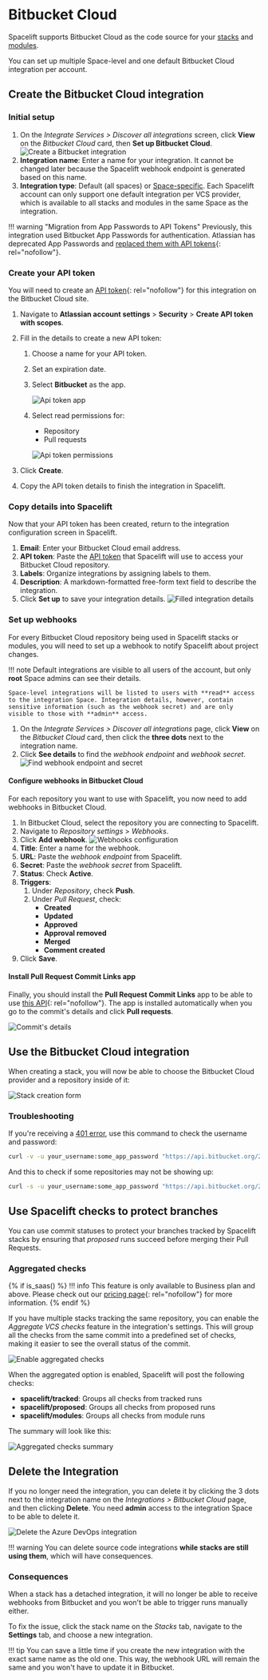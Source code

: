 # Bitbucket Cloud

Spacelift supports Bitbucket Cloud as the code source for your [stacks](../../concepts/stack/README.md) and [modules](../../vendors/terraform/module-registry.md).

You can set up multiple Space-level and one default Bitbucket Cloud integration per account.

## Create the Bitbucket Cloud integration

### Initial setup

1. On the _Integrate Services > Discover all integrations_ screen, click **View** on the _Bitbucket Cloud_ card, then **Set up Bitbucket Cloud**.
    ![Create a Bitbucket integration](<../../assets/screenshots/Bitbucket-cloud-form.png>)
2. **Integration name**: Enter a name for your integration. It cannot be changed later because the Spacelift webhook endpoint is generated based on this name.
3. **Integration type**: Default (all spaces) or [Space-specific](../../concepts/spaces/README.md). Each Spacelift account can only support one default integration per VCS provider, which is available to all stacks and modules in the same Space as the integration.

!!! warning "Migration from App Passwords to API Tokens"
    Previously, this integration used Bitbucket App Passwords for authentication. Atlassian has deprecated App Passwords and [replaced them with API tokens](https://www.atlassian.com/blog/bitbucket/bitbucket-cloud-transitions-to-api-tokens-enhancing-security-with-app-password-deprecation){: rel="nofollow"}.

### Create your API token

You will need to create an [API token](https://support.atlassian.com/bitbucket-cloud/docs/using-api-tokens){: rel="nofollow"} for this integration on the Bitbucket Cloud site.

1. Navigate to **Atlassian account settings** > **Security** > **Create API token with scopes**.
2. Fill in the details to create a new API token:
    1. Choose a name for your API token.
    2. Set an expiration date.
    3. Select **Bitbucket** as the app.

        ![Api token app](<../../assets/screenshots/api-token-app.png>)

    4. Select read permissions for:
        - Repository
        - Pull requests

        ![Api token permissions](<../../assets/screenshots/api-token-permissions.png>)

3. Click **Create**.
4. Copy the API token details to finish the integration in Spacelift.

### Copy details into Spacelift

Now that your API token has been created, return to the integration configuration screen in Spacelift.

1. **Email**: Enter your Bitbucket Cloud email address.
2. **API token**: Paste the [API token](#create-your-api-token) that Spacelift will use to access your Bitbucket Cloud repository.
3. **Labels**: Organize integrations by assigning labels to them.
4. **Description**: A markdown-formatted free-form text field to describe the integration.
5. Click **Set up** to save your integration details.
    ![Filled integration details](<../../assets/screenshots/Bitbucket-cloud-form-filled.png>)

### Set up webhooks

For every Bitbucket Cloud repository being used in Spacelift stacks or modules, you will need to set up a webhook to notify Spacelift about project changes.

!!! note
    Default integrations are visible to all users of the account, but only **root** Space admins can see their details.

    Space-level integrations will be listed to users with **read** access to the integration Space. Integration details, however, contain sensitive information (such as the webhook secret) and are only visible to those with **admin** access.

1. On the _Integrate Services > Discover all integrations_ page, click **View** on the _Bitbucket Cloud_ card, then click the **three dots** next to the integration name.
2. Click **See details** to find the _webhook endpoint_ and _webhook secret_.
    ![Find webhook endpoint and secret](<../../assets/screenshots/Bitbucket-cloud-integration-details.png>)

#### Configure webhooks in Bitbucket Cloud

For each repository you want to use with Spacelift, you now need to add webhooks in Bitbucket Cloud.

1. In Bitbucket Cloud, select the repository you are connecting to Spacelift.
2. Navigate to _Repository settings_ > _Webhooks_.
3. Click **Add webhook**.
    ![Webhooks configuration](<../../assets/screenshots/bitbucket-cloud-webhook-settings.png>)
4. **Title**: Enter a name for the webhook.
5. **URL**: Paste the _webhook endpoint_ from Spacelift.
6. **Secret**: Paste the _webhook secret_ from Spacelift.
7. **Status**: Check **Active**.
8. **Triggers**:
      1. Under _Repository_, check **Push**.
      2. Under _Pull Request_, check:
         - **Created**
         - **Updated**
         - **Approved**
         - **Approval removed**
         - **Merged**
         - **Comment created**
9. Click **Save**.

#### Install Pull Request Commit Links app

Finally, you should install the **Pull Request Commit Links** app to be able to use [this API](https://developer.atlassian.com/bitbucket/api/2/reference/resource/repositories/%7Bworkspace%7D/%7Brepo_slug%7D/commit/%7Bcommit%7D/pullrequests){: rel="nofollow"}. The app is installed automatically when you go to the commit's details and click **Pull requests**.

![Commit's details](<../../assets/screenshots/Screenshot from 2021-06-15 11-19-56.png>)

## Use the Bitbucket Cloud integration

When creating a stack, you will now be able to choose the Bitbucket Cloud provider and a repository inside of it:

![Stack creation form](<../../assets/screenshots/Screenshot from 2021-06-11 15-03-21.png>)

### Troubleshooting

If you're receiving a [401 error](https://confluence.atlassian.com/bitbucketserverkb/bitbucket-server-backup-client-401-unauthorized-779171351.html), use this command to check the username and password:

```bash
curl -v -u your_username:some_app_password "https://api.bitbucket.org/2.0/workspaces/workspace_id"
```

And this to check if some repositories may not be showing up:

```bash
curl -s -u your_username:some_app_password "https://api.bitbucket.org/2.0/repositories" | jq
```

## Use Spacelift checks to protect branches

You can use commit statuses to protect your branches tracked by Spacelift stacks by ensuring that _proposed_ runs succeed before merging their Pull Requests.

### Aggregated checks

{% if is_saas() %}
!!! info
    This feature is only available to Business plan and above. Please check out our [pricing page](https://spacelift.io/pricing){: rel="nofollow"} for more information.
{% endif %}

If you have multiple stacks tracking the same repository, you can enable the _Aggregate VCS checks_ feature in the integration's settings. This will group all the checks from the same commit into a predefined set of checks, making it easier to see the overall status of the commit.

![Enable aggregated checks](<../../assets/screenshots/aggregated-checks-bitbucketcloud-settings.png>)

When the aggregated option is enabled, Spacelift will post the following checks:

- **spacelift/tracked**: Groups all checks from tracked runs
- **spacelift/proposed**: Groups all checks from proposed runs
- **spacelift/modules**: Groups all checks from module runs

The summary will look like this:

![Aggregated checks summary](<../../assets/screenshots/aggregated-checks-bitbucketcloud-summary.png>)

## Delete the Integration

If you no longer need the integration, you can delete it by clicking the 3 dots next to the integration name on the _Integrations > Bitbucket Cloud_ page, and then clicking **Delete**. You need **admin** access to the integration Space to be able to delete it.

![Delete the Azure DevOps integration](<../../assets/screenshots/azure_devops_deletion_button.png>)

!!! warning
    You can delete source code integrations **while stacks are still using them**, which will have consequences.

### Consequences

When a stack has a detached integration, it will no longer be able to receive webhooks from Bitbucket and you won't be able to trigger runs manually either.

To fix the issue, click the stack name on the _Stacks_ tab, navigate to the **Settings** tab, and choose a new integration.

!!! tip
    You can save a little time if you create the new integration with the exact same name as the old one. This way, the webhook URL will remain the same and you won't have to update it in Bitbucket.
